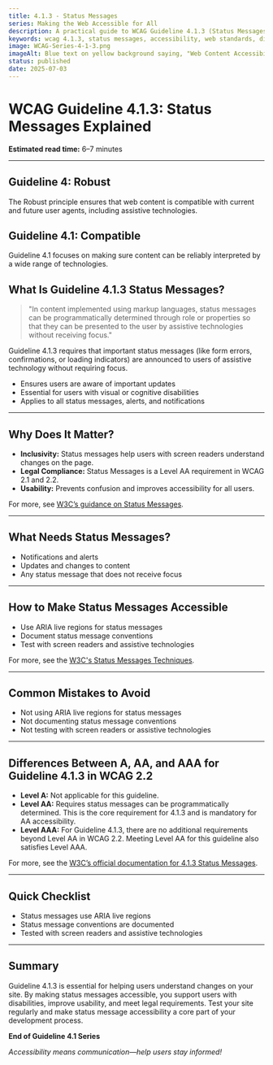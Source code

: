 ```yaml
---
title: 4.1.3 - Status Messages
series: Making the Web Accessible for All
description: A practical guide to WCAG Guideline 4.1.3 (Status Messages)—what it means, why it matters, and how to ensure status messages are programmatically determined through role or properties.
keywords: wcag 4.1.3, status messages, accessibility, web standards, digital inclusion
image: WCAG-Series-4-1-3.png
imageAlt: Blue text on yellow background saying, "Web Content Accessibiilty Guiedlines (WCAG) 4.1.3 Explained, Status Messages"
status: published
date: 2025-07-03
---
```


# **WCAG Guideline 4.1.3: Status Messages Explained**

**Estimated read time:** 6–7 minutes

---

## **Guideline 4: Robust**

The Robust principle ensures that web content is compatible with current and future user agents, including assistive technologies.

## **Guideline 4.1: Compatible**

Guideline 4.1 focuses on making sure content can be reliably interpreted by a wide range of technologies.

## **What Is Guideline 4.1.3 Status Messages?**

<!-- [Illustration: User receiving a status message via screen reader] -->

> "In content implemented using markup languages, status messages can be programmatically determined through role or properties so that they can be presented to the user by assistive technologies without receiving focus."

Guideline 4.1.3 requires that important status messages (like form errors, confirmations, or loading indicators) are announced to users of assistive technology without requiring focus.

- Ensures users are aware of important updates
- Essential for users with visual or cognitive disabilities
- Applies to all status messages, alerts, and notifications

---

## **Why Does It Matter?**

<!-- [Infographic: User with screen reader, status icon, and notification] -->

- **Inclusivity:** Status messages help users with screen readers understand changes on the page.
- **Legal Compliance:** Status Messages is a Level AA requirement in WCAG 2.1 and 2.2.
- **Usability:** Prevents confusion and improves accessibility for all users.

For more, see [W3C’s guidance on Status Messages](https://www.w3.org/WAI/WCAG22/Understanding/status-messages.html).

---

## **What Needs Status Messages?**

<!-- [Grid: Notifications, alerts, updates, all with status icons] -->

- Notifications and alerts
- Updates and changes to content
- Any status message that does not receive focus

---

## **How to Make Status Messages Accessible**

<!-- [Side-by-side code snippets: ARIA live region, no live region]
[Example: Settings panel for status messages] -->

- Use ARIA live regions for status messages
- Document status message conventions
- Test with screen readers and assistive technologies

For more, see the [W3C's Status Messages Techniques](https://www.w3.org/WAI/WCAG22/Techniques/aria/ARIA19).

---

## **Common Mistakes to Avoid**

<!-- [Do/Don't graphic: Left side with ARIA live, right side with no ARIA live] -->

- Not using ARIA live regions for status messages
- Not documenting status message conventions
- Not testing with screen readers or assistive technologies

---

## **Differences Between A, AA, and AAA for Guideline 4.1.3 in WCAG 2.2**

<!-- [Infographic: Three columns labeled A, AA, AAA with example requirements for each] -->

- **Level A:** Not applicable for this guideline.
- **Level AA:** Requires status messages can be programmatically determined. This is the core requirement for 4.1.3 and is mandatory for AA accessibility.
- **Level AAA:** For Guideline 4.1.3, there are no additional requirements beyond Level AA in WCAG 2.2. Meeting Level AA for this guideline also satisfies Level AAA.

For more, see the [W3C’s official documentation for 4.1.3 Status Messages](https://www.w3.org/WAI/WCAG22/Understanding/status-messages.html).

---

## **Quick Checklist**

<!-- [Checklist graphic: Icons for each item (status, ARIA, notification, etc.)] -->

- Status messages use ARIA live regions
- Status message conventions are documented
- Tested with screen readers and assistive technologies

---

## **Summary**

<!-- [Illustration: User receiving a status message in a web app] -->

Guideline 4.1.3 is essential for helping users understand changes on your site. By making status messages accessible, you support users with disabilities, improve usability, and meet legal requirements. Test your site regularly and make status message accessibility a core part of your development process.

**End of Guideline 4.1 Series**

*Accessibility means communication—help users stay informed!*
